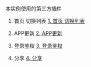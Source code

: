 本实例使用的第三方插件

1. 首页 切换列表
[1. 首页 切换列表](https://ext.dcloud.net.cn/plugin?id=1197)

2. APP更新
[2. APP更新](https://ext.dcloud.net.cn/plugin?id=1643)

3. 登录鉴权
[3. 登录鉴权](https://ext.dcloud.net.cn/plugin?id=334)

4. 分享
[4. 分享](https://ext.dcloud.net.cn/plugin?id=1645)


